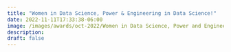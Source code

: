 ```yaml
---
title: "Women in Data Science, Power & Engineering in Data Science!"
date: 2022-11-11T17:33:38-06:00
image: /images/awards/oct-2022/Women in Data Science, Power and Engineering.png
description:
draft: false
---
```


